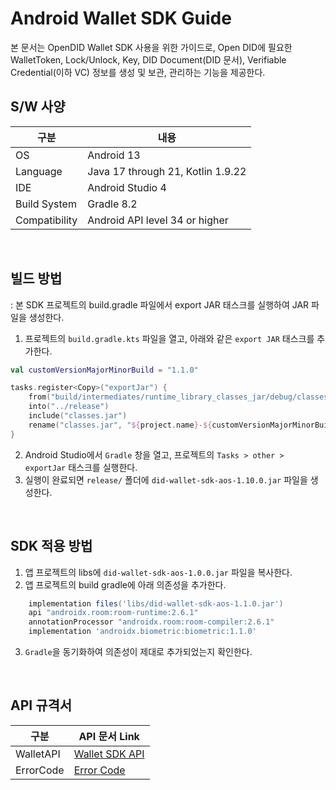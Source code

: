 # Android Wallet SDK Guide
본 문서는 OpenDID Wallet SDK 사용을 위한 가이드로, 
Open DID에 필요한 WalletToken, Lock/Unlock, Key, DID Document(DID 문서), Verifiable Credential(이하 VC) 정보를 생성 및 보관, 관리하는 기능을 제공한다.


## S/W 사양
| 구분 | 내용                |
|------|----------------------------|
| OS  | Android 13|
| Language  | Java 17 through 21, Kotlin 1.9.22|
| IDE  | Android Studio 4|
| Build System  | Gradle 8.2 |
| Compatibility | Android API level 34 or higher  |

<br>

## 빌드 방법
: 본 SDK 프로젝트의 build.gradle 파일에서 export JAR 태스크를 실행하여 JAR 파일을 생성한다.
1. 프로젝트의 `build.gradle.kts` 파일을 열고, 아래와 같은 `export JAR` 태스크를 추가한다.
```kotlin
val customVersionMajorMinorBuild = "1.1.0"

tasks.register<Copy>("exportJar") {
    from("build/intermediates/runtime_library_classes_jar/debug/classes.jar")
    into("../release")
    include("classes.jar")
    rename("classes.jar", "${project.name}-${customVersionMajorMinorBuild}.jar")
}
```
2. Android Studio에서 `Gradle` 창을 열고, 프로젝트의 `Tasks > other > exportJar` 태스크를 실행한다.
3. 실행이 완료되면 `release/` 폴더에 `did-wallet-sdk-aos-1.10.0.jar` 파일을 생성한다.

<br>

## SDK 적용 방법
1. 앱 프로젝트의 libs에 `did-wallet-sdk-aos-1.0.0.jar` 파일을 복사한다.
2. 앱 프로젝트의 build gradle에 아래 의존성을 추가한다.

```groovy
    implementation files('libs/did-wallet-sdk-aos-1.1.0.jar')
    api "androidx.room:room-runtime:2.6.1"
    annotationProcessor "androidx.room:room-compiler:2.6.1"
    implementation 'androidx.biometric:biometric:1.1.0'
```
3. `Gradle`을 동기화하여 의존성이 제대로 추가되었는지 확인한다.

<br>

## API 규격서
| 구분 | API 문서 Link |
|------|----------------------------|
| WalletAPI  | [Wallet SDK API](../../../docs/api/did-wallet-aos/WalletAPI_ko.md) |
| ErrorCode      | [Error Code](../../../docs/api/did-wallet-aos/WalletError.md) |

